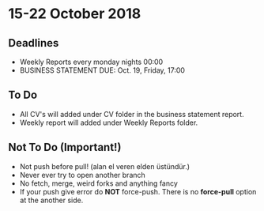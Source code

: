 # 15-22 October 2018
## Deadlines
* Weekly Reports every monday nights 00:00
* BUSINESS	STATEMENT	DUE:	Oct.	19,	Friday,	17:00	

## To Do
* All CV's will added under CV folder in the business statement report.
* Weekly report will added under Weekly Reports folder.
## Not To Do (Important!)
* Not push before pull! (alan el veren elden üstündür.)
* Never ever try to open another branch
* No fetch, merge, weird forks and anything fancy
* If your push give error do **NOT** force-push. There is no **force-pull** option at the another side. 
